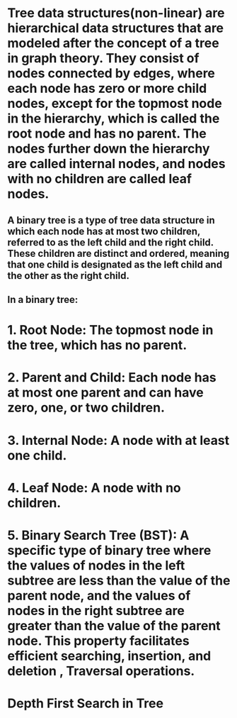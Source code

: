# Tree data structures(non-linear) are hierarchical data structures that are modeled after the concept of a tree in graph theory. They consist of nodes connected by edges, where each node has zero or more child nodes, except for the topmost node in the hierarchy, which is called the root node and has no parent. The nodes further down the hierarchy are called internal nodes, and nodes with no children are called leaf nodes.

## A binary tree is a type of tree data structure in which each node has at most two children, referred to as the left child and the right child. These children are distinct and ordered, meaning that one child is designated as the left child and the other as the right child.

## In a binary tree:

# 1. Root Node: The topmost node in the tree, which has no parent.

# 2. Parent and Child: Each node has at most one parent and can have zero, one, or two children.

# 3. Internal Node: A node with at least one child.

# 4. Leaf Node: A node with no children.

# 5. Binary Search Tree (BST): A specific type of binary tree where the values of nodes in the left subtree are less than the value of the parent node, and the values of nodes in the right subtree are greater than the value of the parent node. This property facilitates efficient searching, insertion, and deletion , Traversal operations.


# Depth First Search in Tree
